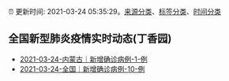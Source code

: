 :alarm_clock: 更新时间: 2021-03-24 05:35:29。[来源分类](../README.md)、[标签分类](../TAGS.md)、[时间分类](../TIMELINE.md)

## 全国新型肺炎疫情实时动态(丁香园)




- [2021-03-24-内蒙古｜新增确诊病例-1-例](http://wjw.nmg.gov.cn/doc/2021/03/23/318297.shtml) 
- [2021-03-24-全国｜新增确诊病例-10-例](http://app.cctv.com/special/cportal/detail/arti/index.html?id=ArtinwcKYetqhddFZAYrDaJc210324&isfromapp=1) 